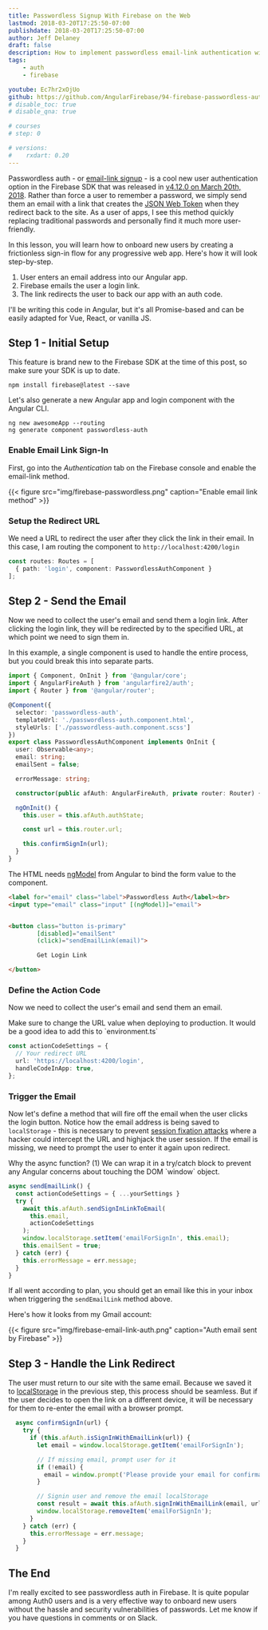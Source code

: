 ```yaml
---
title: Passwordless Signup With Firebase on the Web
lastmod: 2018-03-20T17:25:50-07:00
publishdate: 2018-03-20T17:25:50-07:00
author: Jeff Delaney
draft: false
description: How to implement passwordless email-link authentication with Firebase and Angular
tags: 
    - auth
    - firebase

youtube: Ec7hr2xOjUo
github: https://github.com/AngularFirebase/94-firebase-passwordless-auth
# disable_toc: true
# disable_qna: true

# courses
# step: 0

# versions:
#    rxdart: 0.20
---
```

Passwordless auth - or [email-link signup](https://firebase.google.com/docs/auth/web/email-link-auth) - is a cool new user authentication option in the Firebase SDK that was released in [v4.12.0 on March 20th, 2018](https://firebase.google.com/support/release-notes/js#4.12.0). Rather than force a user to remember a password, we simply send them an email with a link that creates the [JSON Web Token](https://jwt.io/) when they redirect back to the site. As a user of apps, I see this method quickly replacing traditional passwords and personally find it much more user-friendly.  

In this lesson, you will learn how to onboard new users by creating a frictionless sign-in flow for any progressive web app. Here's how it will look step-by-step. 

1. User enters an email address into our Angular app.
2. Firebase emails the user a login link.
3. The link redirects the user to back our app with an auth code. 

<p class="tip">I'll be writing this code in Angular, but it's all Promise-based and can be easily adapted for Vue, React, or vanilla JS.</p>  

## Step 1 - Initial Setup

This feature is brand new to the Firebase SDK at the time of this post, so make sure your SDK is up to date. 

```shell
npm install firebase@latest --save
```

Let's also generate a new Angular app and login component with the Angular CLI. 

```shell
ng new awesomeApp --routing
ng generate component passwordless-auth
```

### Enable Email Link Sign-In

First, go into the *Authentication* tab on the Firebase console and enable the email-link method. 


{{< figure src="img/firebase-passwordless.png" caption="Enable email link method" >}}

### Setup the Redirect URL

We need a URL to redirect the user after they click the link in their email. In this case, I am routing the component to `http://localhost:4200/login`

```typescript
const routes: Routes = [
  { path: 'login', component: PasswordlessAuthComponent }
];
```

## Step 2 - Send the Email

Now we need to collect the user's email and send them a login link. After clicking the login link, they will be redirected by to the specified URL, at which point we need to sign them in. 

In this example, a single component is used to handle the entire process, but you could break this into separate parts.

```typescript
import { Component, OnInit } from '@angular/core';
import { AngularFireAuth } from 'angularfire2/auth';
import { Router } from '@angular/router';

@Component({
  selector: 'passwordless-auth',
  templateUrl: './passwordless-auth.component.html',
  styleUrls: ['./passwordless-auth.component.scss']
})
export class PasswordlessAuthComponent implements OnInit {
  user: Observable<any>;
  email: string;
  emailSent = false;

  errorMessage: string;

  constructor(public afAuth: AngularFireAuth, private router: Router) {}

  ngOnInit() {
    this.user = this.afAuth.authState;

    const url = this.router.url;

    this.confirmSignIn(url);
  }
}
```

The HTML needs [ngModel](https://angular.io/api/forms/NgModel) from Angular to bind the form value to the component. 

```html
<label for="email" class="label">Passwordless Auth</label><br>
<input type="email" class="input" [(ngModel)]="email">


<button class="button is-primary" 
        [disabled]="emailSent" 
        (click)="sendEmailLink(email)">

        Get Login Link

</button>
```

### Define the Action Code

Now we need to collect the user's email and send them an email. 

<p class="info">Make sure to change the URL value when deploying to production. It would be a good idea to add this to `environment.ts`</p>

```typescript
const actionCodeSettings = {
  // Your redirect URL
  url: 'https://localhost:4200/login', 
  handleCodeInApp: true,
};
```

### Trigger the Email

Now let's define a method that will fire off the email when the user clicks the login button.  Notice how the email address is being saved to `localStorage` - this is necessary to prevent [session fixation attacks](https://en.wikipedia.org/wiki/Session_fixation) where a hacker could intercept the URL and highjack the user session. If the email is missing, we need to prompt the user to enter it again upon redirect.  

<p class="info">Why the async function? (1) We can wrap it in a try/catch block to prevent any Angular concerns about touching the DOM `window` object.</p>

```typescript
async sendEmailLink() {
  const actionCodeSettings = { ...yourSettings }
  try {
    await this.afAuth.sendSignInLinkToEmail(
      this.email,
      actionCodeSettings
    );
    window.localStorage.setItem('emailForSignIn', this.email);
    this.emailSent = true;
  } catch (err) {
    this.errorMessage = err.message;
  }
}
```

If all went according to plan, you should get an email like this in your inbox when triggering the `sendEmailLink` method above. 

Here's how it looks from my Gmail account:

{{< figure src="img/firebase-email-link-auth.png" caption="Auth email sent by Firebase" >}}


## Step 3 - Handle the Link Redirect

The user must return to our site with the same email. Because we saved it to [localStorage](https://developer.mozilla.org/en-US/docs/Web/API/Window/localStorage) in the previous step, this process should be seamless. But if the user decides to open the link on a different device, it will be necessary for them to re-enter the email with a browser prompt. 

```typescript
  async confirmSignIn(url) {
    try {
      if (this.afAuth.isSignInWithEmailLink(url)) {
        let email = window.localStorage.getItem('emailForSignIn');

        // If missing email, prompt user for it
        if (!email) {
          email = window.prompt('Please provide your email for confirmation');
        }

        // Signin user and remove the email localStorage
        const result = await this.afAuth.signInWithEmailLink(email, url);
        window.localStorage.removeItem('emailForSignIn');
      }
    } catch (err) {
      this.errorMessage = err.message;
    }
  }
```

## The End

I'm really excited to see passwordless auth in Firebase. It is quite popular among Auth0 users and is a very effective way to onboard new users without the hassle and security vulnerabilities of passwords. Let me know if you have questions in comments or on Slack. 